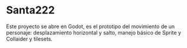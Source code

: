 # Santa222
Este proyecto se abre en Godot, es el prototipo del movimiento de un personaje: desplazamiento horizontal y salto, manejo básico de Sprite y Collaider y tilesets. 
